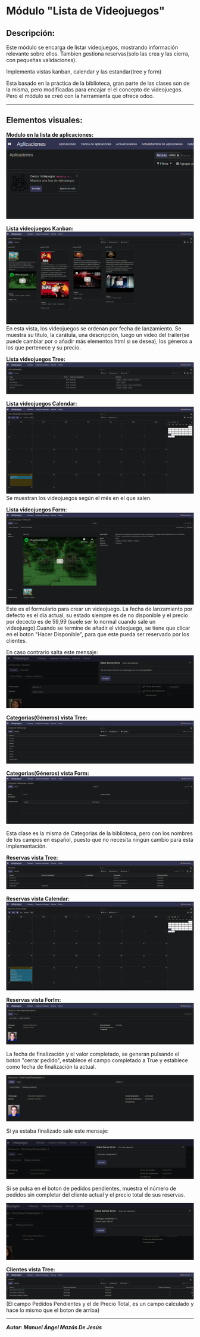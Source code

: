 # **Módulo "Lista de Videojuegos"**

## Descripción:

Este módulo se encarga de listar videojuegos, mostrando información relevante sobre ellos.
Tambien gestiona reservas(solo las crea y las cierra, con pequeñas validaciones).

Implementa vistas kanban, calendar y las estandar(tree y form)

Esta basado en la práctica de la biblioteca, gran parte de las clases son de la misma, pero modificadas para encajar el el concepto de videojuegos.
Pero el módulo se creó con la herramienta que ofrece odoo.

***

## Elementos visuales:


**Modulo en la lista de aplicaciones:**
![aplicación](capturas/1.png)

**Lista videojuegos Kanban:**
![lvidkanban](capturas/2.png)
En esta vista, los videojuegos se ordenan por fecha de lanzamiento.
Se muestra su título, la carátula, una descripción, luego un video del trailer(se puede cambiar por o añadir más elementos html si se desea), los géneros a los que pertenece y su precio.


**Lista videojuegos Tree:**
![lvidkanban](capturas/3.png)

**Lista videojuegos Calendar:**
![lvidkanban](capturas/4.png)
Se muestran los videojuegos según el més en el que salen.

**Lista videojuegos Form:**
![lvidkanban](capturas/8.png)
Este es el formulario para crear un videojuego. La fecha de lanzamiento por defecto es el día actual, su estado siempre es de no disponible y el precio por dececto es de 59,99 (suele ser lo normal cuando sale un videojuego).Cuando se termine de añadir el videojuego, se tiene que clicar en el boton "Hacer Disponible", para que este pueda ser reservado por los clientes.

En caso contrario salta este mensaje:
![lvidkanban](capturas/17.png)

**Categorias(Géneros) vista Tree:**
![lvidkanban](capturas/5.png)

**Categorias(Géneros) vista Form:**
![lvidkanban](capturas/9.png)

Esta clase es la misma de Categorias de la biblioteca, pero con los nombres de los campos en español, puesto que no necesita ningún cambio para esta implementación.

**Reservas vista Tree:**
![lvidkanban](capturas/6.png)

**Reservas vista Calendar:**
![lvidkanban](capturas/7.png)

**Reservas vista Forlm:**
![resvCal](capturas/10.png)

La fecha de finalización y el valor completado, se generan pulsando el boton "cerrar pedido", establece el campo completado a True y establece como fecha de finalización la actual.

![lvidkanban](capturas/13.png)

Si ya estaba finalizado sale este mensaje:

![lvidkanban](capturas/14.png)

Si se pulsa en el boton de pedidos pendientes, muestra el número de pedidos sin completar del cliente actual y el precio total de sus reservas.

![inpeds](capturas/11.png)

**Clientes vista Tree:**
![lvidkanban](capturas/16.png)
(El campo Pedidos Pendientes y el de Precio Total, es un campo calculado y hace lo mismo que el boton de arriba)

---
***Autor: Manuel Ángel Mazás De Jesús***
